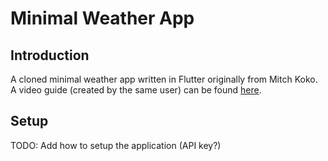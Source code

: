 # Minimal Weather App
## Introduction
A cloned minimal weather app written in Flutter originally from Mitch Koko. A video guide (created by the same user) can be found [here](https://www.youtube.com/watch?v=yLtpMqvMgdY&ab_channel=MitchKoko).

## Setup
TODO: Add how to setup the application (API key?)
